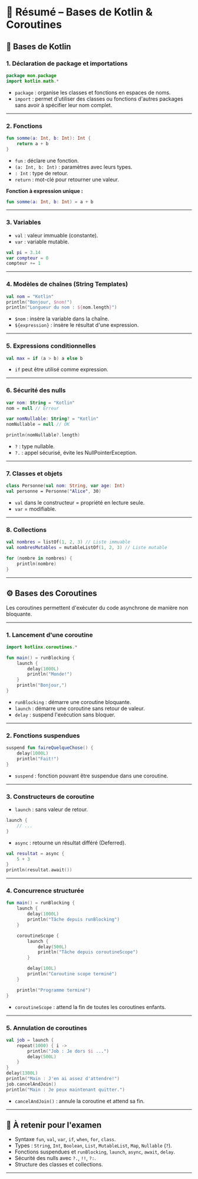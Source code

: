 
# 📘 Résumé – Bases de Kotlin & Coroutines
## 🧱 Bases de Kotlin

### 1. Déclaration de package et importations

```kotlin
package mon.package
import kotlin.math.*
```

- `package` : organise les classes et fonctions en espaces de noms.
- `import` : permet d'utiliser des classes ou fonctions d'autres packages sans avoir à spécifier leur nom complet.

---

### 2. Fonctions

```kotlin
fun somme(a: Int, b: Int): Int {
    return a + b
}
```

- `fun` : déclare une fonction.
- `(a: Int, b: Int)` : paramètres avec leurs types.
- `: Int` : type de retour.
- `return` : mot-clé pour retourner une valeur.

**Fonction à expression unique :**

```kotlin
fun somme(a: Int, b: Int) = a + b
```

---

### 3. Variables

- `val` : valeur immuable (constante).
- `var` : variable mutable.

```kotlin
val pi = 3.14
var compteur = 0
compteur += 1
```

---

### 4. Modèles de chaînes (String Templates)

```kotlin
val nom = "Kotlin"
println("Bonjour, $nom!")
println("Longueur du nom : ${nom.length}")
```

- `$nom` : insère la variable dans la chaîne.
- `${expression}` : insère le résultat d'une expression.

---

### 5. Expressions conditionnelles

```kotlin
val max = if (a > b) a else b
```

- `if` peut être utilisé comme expression.

---

### 6. Sécurité des nulls

```kotlin
var nom: String = "Kotlin"
nom = null // Erreur

var nomNullable: String? = "Kotlin"
nomNullable = null // OK

println(nomNullable?.length)
```

- `?` : type nullable.
- `?.` : appel sécurisé, évite les NullPointerException.

---

### 7. Classes et objets

```kotlin
class Personne(val nom: String, var age: Int)
val personne = Personne("Alice", 30)
```

- `val` dans le constructeur = propriété en lecture seule.
- `var` = modifiable.

---

### 8. Collections

```kotlin
val nombres = listOf(1, 2, 3) // Liste immuable
val nombresMutables = mutableListOf(1, 2, 3) // Liste mutable

for (nombre in nombres) {
    println(nombre)
}
```

---

## ⚙️ Bases des Coroutines

Les coroutines permettent d'exécuter du code asynchrone de manière non bloquante.

---

### 1. Lancement d'une coroutine

```kotlin
import kotlinx.coroutines.*

fun main() = runBlocking {
    launch {
        delay(1000L)
        println("Monde!")
    }
    println("Bonjour,")
}
```

- `runBlocking` : démarre une coroutine bloquante.
- `launch` : démarre une coroutine sans retour de valeur.
- `delay` : suspend l'exécution sans bloquer.

---

### 2. Fonctions suspendues

```kotlin
suspend fun faireQuelqueChose() {
    delay(1000L)
    println("Fait!")
}
```

- `suspend` : fonction pouvant être suspendue dans une coroutine.

---

### 3. Constructeurs de coroutine

- `launch` : sans valeur de retour.

```kotlin
launch {
    // ...
}
```

- `async` : retourne un résultat différé (Deferred).

```kotlin
val resultat = async {
    5 + 3
}
println(resultat.await())
```

---

### 4. Concurrence structurée

```kotlin
fun main() = runBlocking {
    launch {
        delay(1000L)
        println("Tâche depuis runBlocking")
    }

    coroutineScope {
        launch {
            delay(500L)
            println("Tâche depuis coroutineScope")
        }

        delay(100L)
        println("Coroutine scope terminé")
    }

    println("Programme terminé")
}
```

- `coroutineScope` : attend la fin de toutes les coroutines enfants.

---

### 5. Annulation de coroutines

```kotlin
val job = launch {
    repeat(1000) { i ->
        println("Job : Je dors $i ...")
        delay(500L)
    }
}
delay(1300L)
println("Main : J'en ai assez d'attendre!")
job.cancelAndJoin()
println("Main : Je peux maintenant quitter.")
```

- `cancelAndJoin()` : annule la coroutine et attend sa fin.

---

## 📌 À retenir pour l'examen

- Syntaxe `fun`, `val`, `var`, `if`, `when`, `for`, `class`.
- Types : `String`, `Int`, `Boolean`, `List`, `MutableList`, `Map`, `Nullable` (`?`).
- Fonctions suspendues et `runBlocking`, `launch`, `async`, `await`, `delay`.
- Sécurité des nulls avec `?.`, `!!`, `?:`.
- Structure des classes et collections.

---


